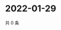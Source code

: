 # 2022-01-29

共 0 条

<!-- BEGIN WEIBO -->
<!-- 最后更新时间 Sat Jan 29 2022 14:00:55 GMT+0800 (China Standard Time) -->

<!-- END WEIBO -->
